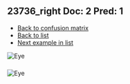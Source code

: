 ## 23736_right Doc: 2 Pred: 1
- [Back to confusion matrix](https://github.com/juliandewit/kaggle_retinopathy/blob/master/matrix.md)
- [Back to list](https://github.com/juliandewit/kaggle_retinopathy/blob/master/lists/21/list.md)
- [Next example in list](https://github.com/juliandewit/kaggle_retinopathy/blob/master/lists/21/23/23761_left.md)

![Eye](https://retinopaty.blob.core.windows.net/size1024/23736_right_2.jpeg)

### 

![Eye]()
